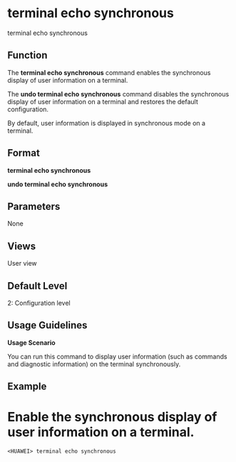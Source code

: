 terminal echo synchronous
=========================

terminal echo synchronous

Function
--------



The **terminal echo synchronous** command enables the synchronous display of user information on a terminal.

The **undo terminal echo synchronous** command disables the synchronous display of user information on a terminal and restores the default configuration.



By default, user information is displayed in synchronous mode on a terminal.


Format
------

**terminal echo synchronous**

**undo terminal echo synchronous**


Parameters
----------

None

Views
-----

User view


Default Level
-------------

2: Configuration level


Usage Guidelines
----------------

**Usage Scenario**

You can run this command to display user information (such as commands and diagnostic information) on the terminal synchronously.


Example
-------

# Enable the synchronous display of user information on a terminal.
```
<HUAWEI> terminal echo synchronous

```